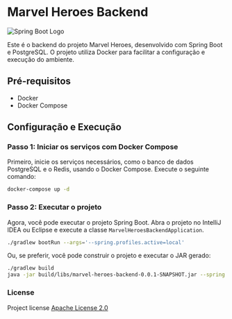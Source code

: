 # Marvel Heroes Backend

![Spring Boot Logo](https://www.vectorlogo.zone/logos/springio/springio-ar21.svg)

Este é o backend do projeto Marvel Heroes, desenvolvido com Spring Boot e PostgreSQL. O projeto utiliza Docker para
facilitar a configuração e execução do ambiente.

## Pré-requisitos

- Docker
- Docker Compose

## Configuração e Execução

### Passo 1: Iniciar os serviços com Docker Compose

Primeiro, inicie os serviços necessários, como o banco de dados PostgreSQL e o Redis, usando o Docker Compose. Execute o
seguinte comando:

```sh
docker-compose up -d
```

### Passo 2: Executar o projeto

Agora, você pode executar o projeto Spring Boot. Abra o projeto no IntelliJ IDEA ou Eclipse e execute a
classe `MarvelHeroesBackendApplication`.

```sh
./gradlew bootRun --args='--spring.profiles.active=local'
```

Ou, se preferir, você pode construir o projeto e executar o JAR gerado:

```sh
./gradlew build
java -jar build/libs/marvel-heroes-backend-0.0.1-SNAPSHOT.jar --spring.profiles.active=local
```

### License

Project license [Apache License 2.0](https://opensource.org/license/apache-2-0)
